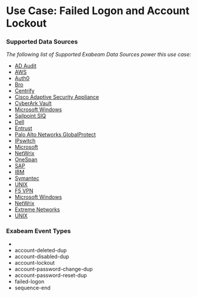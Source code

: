 Use Case: Failed Logon and Account Lockout
==========================================

### Supported Data Sources

_The following list of Supported Exabeam Data Sources power this use case:_

* [AD Audit](../DataSources/datasource_ad_audit_ad_audit.md)
* [AWS](../DataSources/datasource_aws_bastion_aws.md)
* [Auth0](../DataSources/datasource_auth0_auth0.md)
* [Bro](../DataSources/datasource_bro_bro.md)
* [Centrify](../DataSources/datasource_centrify_centrify.md)
* [Cisco Adaptive Security Appliance](../DataSources/datasource_cisco_adaptive_security_appliance_cisco_adaptive_security_appliance.md)
* [CyberArk Vault](../DataSources/datasource_cyberark_vault_cyberark_vault.md)
* [Microsoft Windows](../DataSources/datasource_dc_microsoft_windows.md)
* [Sailpoint SIQ](../DataSources/datasource_dc_sailpoint_siq.md)
* [Dell](../DataSources/datasource_dell_emc_rsa_authentication_manager_dell.md)
* [Entrust](../DataSources/datasource_entrust_identityguard_entrust.md)
* [Palo Alto Networks GlobalProtect](../DataSources/datasource_globalprotect_portal_palo_alto_networks_globalprotect.md)
* [IPswitch](../DataSources/datasource_ipswitch_moveit_dmz_ipswitch.md)
* [Microsoft](../DataSources/datasource_microsoft_windows_microsoft.md)
* [NetWrix](../DataSources/datasource_netwrix_netwrix.md)
* [OneSpan](../DataSources/datasource_onespan_onespan.md)
* [SAP](../DataSources/datasource_sap_sap.md)
* [IBM](../DataSources/datasource_sterling_ibm.md)
* [Symantec](../DataSources/datasource_symantec_critical_system_protection_symantec.md)
* [UNIX](../DataSources/datasource_unix_unix.md)
* [F5 VPN](../DataSources/datasource_vpn_f5_vpn.md)
* [Microsoft Windows](../DataSources/datasource_windows_microsoft_windows.md)
* [NetWrix](../DataSources/datasource_windows_netwrix.md)
* [Extreme Networks](../DataSources/datasource_zebra_wireless_lan_management_extreme_networks.md)
* [UNIX](../DataSources/datasource_krb5kdc_unix.md)


### Exabeam Event Types

- 
- account-deleted-dup
- account-disabled-dup
- account-lockout
- account-password-change-dup
- account-password-reset-dup
- failed-logon
- sequence-end
